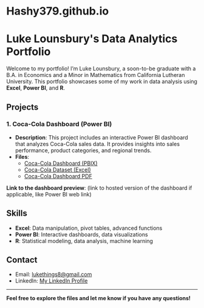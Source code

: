 # Hashy379.github.io
# Luke Lounsbury's Data Analytics Portfolio

Welcome to my portfolio! I’m Luke Lounsbury, a soon-to-be graduate with a B.A. in Economics and a Minor in Mathematics from California Lutheran University. This portfolio showcases some of my work in data analysis using **Excel**, **Power BI**, and **R**.

## Projects

### 1. **Coca-Cola Dashboard (Power BI)**
   - **Description**: This project includes an interactive Power BI dashboard that analyzes Coca-Cola sales data. It provides insights into sales performance, product categories, and regional trends.
   - **Files**: 
     - [Coca-Cola Dashboard (PBIX)](https://github.com/Hashy379/Hashy379.github.io/raw/refs/heads/main/Coca-Cola%20Dashboard.pbix)
     - [Coca-Cola Dataset (Excel)](https://github.com/Hashy379/Hashy379.github.io/raw/refs/heads/main/Coca-Cola%20Dashboard%20Dataset.xlsx)
     - [Coca-Cola Dashboard PDF](path-to-pdf)
   
   **Link to the dashboard preview**: (link to hosted version of the dashboard if applicable, like Power BI web link)

## Skills
- **Excel**: Data manipulation, pivot tables, advanced functions
- **Power BI**: Interactive dashboards, data visualizations
- **R**: Statistical modeling, data analysis, machine learning

## Contact
- Email: [lukethings8@gmail.com](mailto:lukethings8@gmail.com)
- LinkedIn: [My LinkedIn Profile](https://www.linkedin.com/in/luke-lounsbury-1b69b4262/)

---

**Feel free to explore the files and let me know if you have any questions!**

